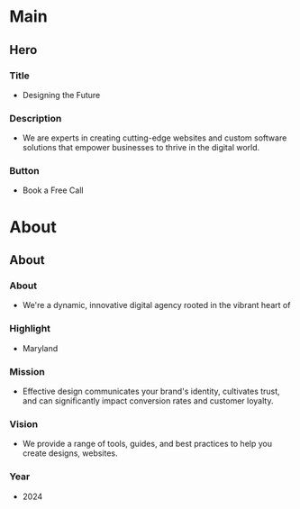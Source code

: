 # Main
## Hero
### Title
- Designing the Future
### Description
- We are experts in creating cutting-edge websites and custom software solutions that empower businesses to thrive in the digital world.
### Button
- Book a Free Call

# About

## About

### About
- We're a dynamic, innovative digital agency rooted in the vibrant heart of
### Highlight
- Maryland
### Mission
 - Effective design communicates your brand's identity, cultivates trust, and can significantly impact conversion rates and customer loyalty.
### Vision
- We provide a range of tools, guides, and best practices to help you create designs, websites.
### Year
- 2024
 